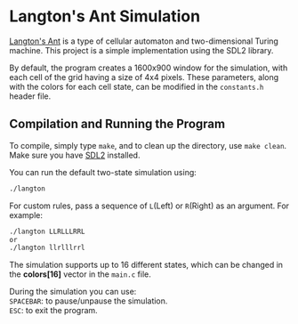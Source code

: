 # Langton's Ant Simulation
[Langton's Ant](https://en.wikipedia.org/wiki/Langton%27s_ant) is a type of cellular automaton and two-dimensional Turing machine. This project is a simple implementation using the SDL2 library.

By default, the program creates a 1600x900 window for the simulation, with each cell of the grid having a size of 4x4 pixels. These parameters, along with the colors for each cell state, can be modified in the `constants.h` header file.

## Compilation and Running the Program
To compile, simply type `make`, and to clean up the directory, use `make clean`. Make sure you have [SDL2](https://wiki.libsdl.org/SDL2/Installation) installed.

You can run the default two-state simulation using:
```bash
./langton
```
For custom rules, pass a sequence of  `L`(Left) or `R`(Right) as an argument. For example:
```bash
./langton LLRLLLRRL
or
./langton llrlllrrl
```
The simulation supports up to 16 different states, which can be changed in the **colors[16]** vector in the `main.c` file.

During the simulation you can use:  
`SPACEBAR`: to pause/unpause the simulation.  
`ESC`: to exit the program.
